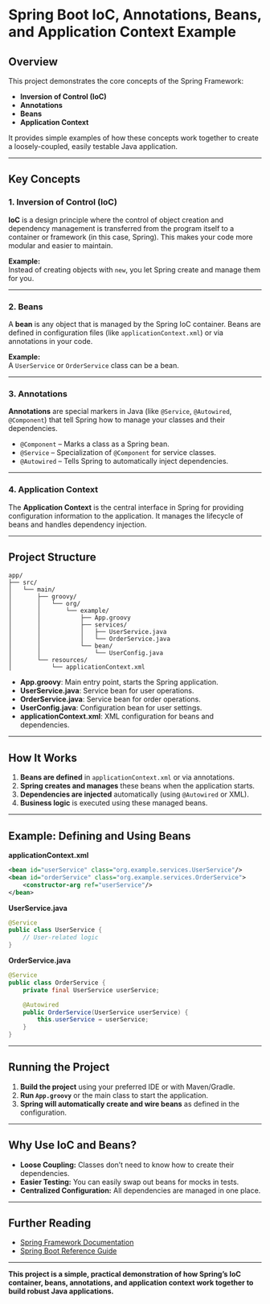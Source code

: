 # Spring Boot IoC, Annotations, Beans, and Application Context Example

## Overview

This project demonstrates the core concepts of the Spring Framework:
- **Inversion of Control (IoC)**
- **Annotations**
- **Beans**
- **Application Context**

It provides simple examples of how these concepts work together to create a loosely-coupled, easily testable Java application.

---

## Key Concepts

### 1. Inversion of Control (IoC)

**IoC** is a design principle where the control of object creation and dependency management is transferred from the program itself to a container or framework (in this case, Spring). This makes your code more modular and easier to maintain.

**Example:**  
Instead of creating objects with `new`, you let Spring create and manage them for you.

---

### 2. Beans

A **bean** is any object that is managed by the Spring IoC container. Beans are defined in configuration files (like `applicationContext.xml`) or via annotations in your code.

**Example:**  
A `UserService` or `OrderService` class can be a bean.

---

### 3. Annotations

**Annotations** are special markers in Java (like `@Service`, `@Autowired`, `@Component`) that tell Spring how to manage your classes and their dependencies.

- `@Component` – Marks a class as a Spring bean.
- `@Service` – Specialization of `@Component` for service classes.
- `@Autowired` – Tells Spring to automatically inject dependencies.

---

### 4. Application Context

The **Application Context** is the central interface in Spring for providing configuration information to the application. It manages the lifecycle of beans and handles dependency injection.

---

## Project Structure

```
app/
├── src/
│   └── main/
│       ├── groovy/
│       │   └── org/
│       │       └── example/
│       │           ├── App.groovy
│       │           ├── services/
│       │           │   ├── UserService.java
│       │           │   └── OrderService.java
│       │           └── bean/
│       │               └── UserConfig.java
│       └── resources/
│           └── applicationContext.xml
```

- **App.groovy**: Main entry point, starts the Spring application.
- **UserService.java**: Service bean for user operations.
- **OrderService.java**: Service bean for order operations.
- **UserConfig.java**: Configuration bean for user settings.
- **applicationContext.xml**: XML configuration for beans and dependencies.

---

## How It Works

1. **Beans are defined** in `applicationContext.xml` or via annotations.
2. **Spring creates and manages** these beans when the application starts.
3. **Dependencies are injected** automatically (using `@Autowired` or XML).
4. **Business logic** is executed using these managed beans.

---

## Example: Defining and Using Beans

**applicationContext.xml**
```xml
<bean id="userService" class="org.example.services.UserService"/>
<bean id="orderService" class="org.example.services.OrderService">
    <constructor-arg ref="userService"/>
</bean>
```

**UserService.java**
```java
@Service
public class UserService {
    // User-related logic
}
```

**OrderService.java**
```java
@Service
public class OrderService {
    private final UserService userService;

    @Autowired
    public OrderService(UserService userService) {
        this.userService = userService;
    }
}
```

---

## Running the Project

1. **Build the project** using your preferred IDE or with Maven/Gradle.
2. **Run `App.groovy`** or the main class to start the application.
3. **Spring will automatically create and wire beans** as defined in the configuration.

---

## Why Use IoC and Beans?

- **Loose Coupling:** Classes don’t need to know how to create their dependencies.
- **Easier Testing:** You can easily swap out beans for mocks in tests.
- **Centralized Configuration:** All dependencies are managed in one place.

---

## Further Reading

- [Spring Framework Documentation](https://docs.spring.io/spring-framework/docs/current/reference/html/core.html)
- [Spring Boot Reference Guide](https://docs.spring.io/spring-boot/docs/current/reference/html/)

---

**This project is a simple, practical demonstration of how Spring’s IoC container, beans, annotations, and application context work together to build robust Java applications.**
